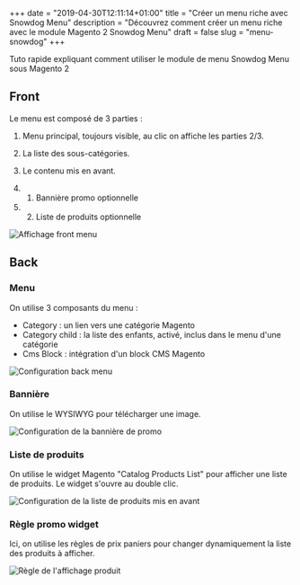 +++
date = "2019-04-30T12:11:14+01:00"
title = "Créer un menu riche avec Snowdog Menu"
description = "Découvrez comment créer un menu riche avec le module Magento 2 Snowdog Menu"
draft = false
slug = "menu-snowdog"
+++

Tuto rapide expliquant comment utiliser le module de menu Snowdog Menu sous Magento 2

## Front

Le menu est composé de 3 parties :

1) Menu principal, toujours visible, au clic on affiche les parties 2/3.

2) La liste des sous-catégories.

3) Le contenu mis en avant.

3) 1) Bannière promo optionnelle

3) 2) Liste de produits optionnelle


![Affichage front menu](/images/21/1-front.png)

## Back

### Menu

On utilise 3 composants du menu :

- Category : un lien vers une catégorie Magento
- Category child : la liste des enfants, activé, inclus dans le menu d'une catégorie
- Cms Block : intégration d'un block CMS Magento

![Configuration back menu](/images/21/2-menu.png)

### Bannière

On utilise le WYSIWYG pour télécharger une image.

![Configuration de la bannière de promo](/images/21/3-banniere.png)

### Liste de produits

On utilise le widget Magento "Catalog Products List" pour afficher une liste de produits. Le widget s'ouvre au double clic.

![Configuration de la liste de produits mis en avant](/images/21/4-liste-produit.png)

### Règle promo widget

Ici, on utilise les règles de prix paniers pour changer dynamiquement la liste des produits à afficher.

![Règle de l'affichage produit](/images/21/5-configuration-widget.png)
